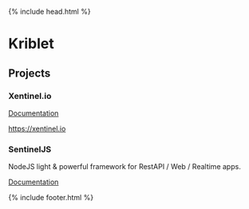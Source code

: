 <!-- TITLE: Kriblet -->
<!-- SUBTITLE: Outsourcing and TI startup -->
{% include head.html %}

# Kriblet

## Projects
### Xentinel.io
[Documentation](xentinel/index.md)

https://xentinel.io

### SentinelJS
NodeJS light & powerful framework for RestAPI / Web / Realtime apps.

[Documentation](sentineljs/documentation.md)

{% include footer.html %}
